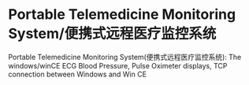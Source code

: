 # Portable Telemedicine Monitoring System/便携式远程医疗监控系统
Portable Telemedicine Monitoring System(便携式远程医疗监控系统): The windows/winCE ECG Blood Pressure, Pulse Oximeter displays, TCP connection between Windows and Win CE
